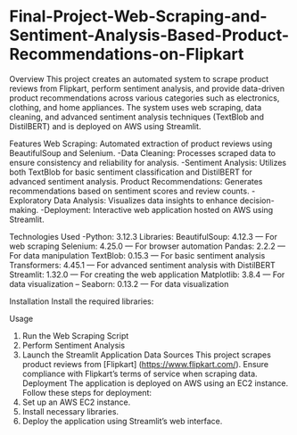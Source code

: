 # Final-Project-Web-Scraping-and-Sentiment-Analysis-Based-Product-Recommendations-on-Flipkart
Overview
This project creates an automated system to scrape product reviews from Flipkart, perform sentiment analysis, and provide data-driven product recommendations across various categories such as electronics, clothing, and home appliances. The system uses web scraping, data cleaning, and advanced sentiment analysis techniques (TextBlob and DistilBERT) and is deployed on AWS using Streamlit.

Features
Web Scraping: Automated extraction of product reviews using BeautifulSoup and Selenium.
-Data Cleaning: Processes scraped data to ensure consistency and reliability for analysis.
-Sentiment Analysis: Utilizes both TextBlob for basic sentiment classification and DistilBERT for advanced sentiment analysis.
Product Recommendations: Generates recommendations based on sentiment scores and review counts.
-Exploratory Data Analysis: Visualizes data insights to enhance decision-making.
-Deployment: Interactive web application hosted on AWS using Streamlit.

Technologies Used
-Python: 3.12.3
Libraries:
BeautifulSoup: 4.12.3 — For web scraping 
Selenium: 4.25.0 — For browser automation 
Pandas: 2.2.2 — For data manipulation 
TextBlob: 0.15.3 — For basic sentiment analysis 
Transformers: 4.45.1 — For advanced sentiment analysis with DistilBERT 
Streamlit: 1.32.0 — For creating the web application 
 Matplotlib: 3.8.4 — For data visualization –
Seaborn: 0.13.2 — For data visualization

Installation
Install the required libraries:

Usage
1. Run the Web Scraping Script
2. Perform Sentiment Analysis
3. Launch the Streamlit Application
Data Sources
This project scrapes product reviews from [Flipkart] (https://www.flipkart.com/). Ensure compliance with Flipkart’s terms of service when scraping data.
Deployment
The application is deployed on AWS using an EC2 instance. Follow these steps for deployment:
1. Set up an AWS EC2 instance.
2. Install necessary libraries.
3. Deploy the application using Streamlit’s web interface.
